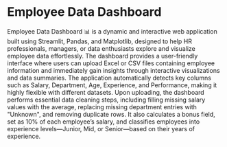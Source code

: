 # Employee Data Dashboard 
Employee Data Dashboard 📊 is a dynamic and interactive web application built using Streamlit, Pandas, and Matplotlib, designed to help HR professionals, managers, or data enthusiasts explore and visualize employee data effortlessly. The dashboard provides a user-friendly interface where users can upload Excel or CSV files containing employee information and immediately gain insights through interactive visualizations and data summaries.  The application automatically detects key columns such as Salary, Department, Age, Experience, and Performance, making it highly flexible with different datasets. Upon uploading, the dashboard performs essential data cleaning steps, including filling missing salary values with the average, replacing missing department entries with "Unknown", and removing duplicate rows. It also calculates a bonus field, set as 10% of each employee’s salary, and classifies employees into experience levels—Junior, Mid, or Senior—based on their years of experience.
